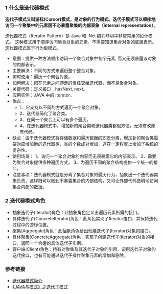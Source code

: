 ### 1.什么是迭代器模式
**迭代子模式又叫游标(Cursor)模式，是对象的行为模式。迭代子模式可以顺序地访问一个聚集中的元素而不必暴露聚集的内部表象（internal representation）。**

迭代器模式（Iterator Pattern）是 Java 和 .Net 编程环境中非常常用的设计模式。
这种模式用于顺序访问集合对象的元素，不需要知道集合对象的底层表示。迭代器模式属于行为型模式。

* 意图：提供一种方法顺序访问一个聚合对象中各个元素, 而又无须暴露该对象的内部表示。
* 主要解决：不同的方式来遍历整个整合对象。
* 何时使用：遍历一个聚合对象。
* 如何解决：把在元素之间游走的责任交给迭代器，而不是聚合对象。
* 关键代码：定义接口：hasNext, next。
* 应用实例：JAVA 中的 iterator。
* 优点： 
  * 1、它支持以不同的方式遍历一个聚合对象。 
  * 2、迭代器简化了聚合类。 
  * 3、在同一个聚合上可以有多个遍历。 
  * 4、在迭代器模式中，增加新的聚合类和迭代器类都很方便，无须修改原有代码。
* 缺点：由于迭代器模式将存储数据和遍历数据的职责分离，增加新的聚合类需要对应增加新的迭代器类，类的个数成对增加，这在一定程度上增加了系统的复杂性。
* 使用场景： 1、访问一个聚合对象的内容而无须暴露它的内部表示。 2、需要为聚合对象提供多种遍历方式。 3、为遍历不同的聚合结构提供一个统一的接口。
* 注意事项：迭代器模式就是分离了集合对象的遍历行为，抽象出一个迭代器类来负责，这样既可以做到不暴露集合的内部结构，又可让外部代码透明地访问集合内部的数据。

### 2.迭代器模式角色
* 抽象迭代子(Iterator)角色：此抽象角色定义出遍历元素所需的接口。
* 具体迭代子(ConcreteIterator)角色：此角色实现了Iterator接口，并保持迭代过程中的游标位置。
* 聚集(Aggregate)角色：此抽象角色给出创建迭代子(Iterator)对象的接口。
* 具体聚集(ConcreteAggregate)角色：实现了创建迭代子(Iterator)对象的接口，返回一个合适的具体迭代子实例。
* 客户端(Client)角色：持有对聚集及其迭代子对象的引用，调用迭代子对象的迭代接口，也有可能通过迭代子操作聚集元素的增加和删除。
### 参考链接
* [迭代器模式简介](https://www.runoob.com/design-pattern/iterator-pattern.html)
* [《JAVA与模式》之迭代子模式](https://www.cnblogs.com/java-my-life/archive/2012/05/22/2511506.html)